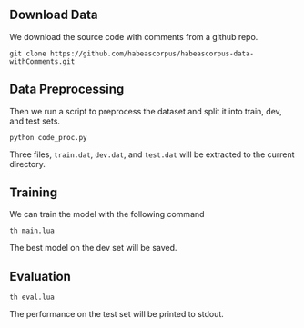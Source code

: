 
## Download Data

We download the source code with comments from a github repo.
```
git clone https://github.com/habeascorpus/habeascorpus-data-withComments.git
```

## Data Preprocessing

Then we run a script to preprocess the dataset and split it into train, dev, and test sets.

```
python code_proc.py
```

Three files, `train.dat`, `dev.dat`, and `test.dat` will be extracted to the current directory.

## Training

We can train the model with the following command

```
th main.lua
```

The best model on the dev set will be saved.

## Evaluation

```
th eval.lua
```

The performance on the test set will be printed to stdout.
